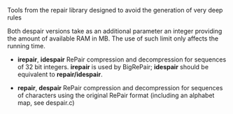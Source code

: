 Tools from the repair library designed to avoid the generation of very deep rules

Both despair versions take as an additional parameter an integer providing the amount of available RAM in MB. The use of such limit only affects the running time.


* **irepair**, **idespair** RePair compression and decompression for sequences of 32 bit integers. **irepair** is used by BigRePair; **idespair** should be equivalent to **repair/idespair**.


* **repair**, **despair** RePair compression and decompression for sequences of characters using the original RePair format (including an alphabet map, see despair.c)

